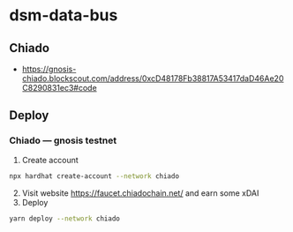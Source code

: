 # dsm-data-bus

## Chiado
- https://gnosis-chiado.blockscout.com/address/0xcD48178Fb38817A53417daD46Ae20C8290831ec3#code

## Deploy

### Chiado — gnosis testnet
1. Create account
```sh
npx hardhat create-account --network chiado 
```
2. Visit website https://faucet.chiadochain.net/ and earn some xDAI
3. Deploy

```sh
yarn deploy --network chiado
```

